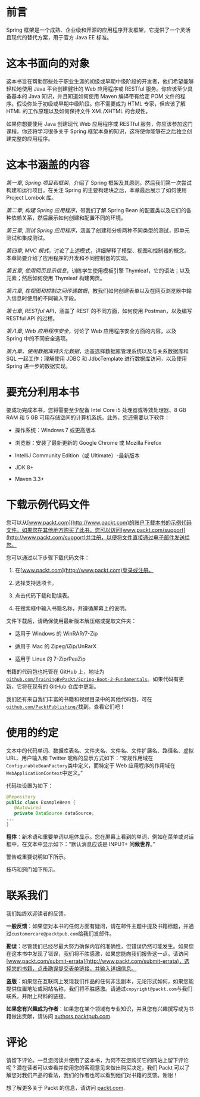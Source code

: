# 前言

Spring 框架是一个成熟、企业级和开源的应用程序开发框架，它提供了一个灵活且现代的替代方案，用于官方 Java EE 标准。

# 这本书面向的对象

这本书旨在帮助那些处于职业生涯的初级或早期中级阶段的开发者，他们希望能够轻松地使用 Java 平台创建健壮的 Web 应用程序或 RESTful 服务。你应该至少具备基本的 Java 知识，并且知道如何使用 Maven 编译带有给定 POM 文件的程序。假设你处于初级或早期中级阶段。你不需要成为 HTML 专家，但应该了解 HTML 的工作原理以及如何保持文件 XML/XHTML 的合规性。

如果你想要使用 Java 创建现代 Web 应用程序或 RESTful 服务，你应该参加这门课程。你还将学习很多关于 Spring 框架本身的知识，这将使你能够在之后独立创建完整的应用程序。

# 这本书涵盖的内容

*第一章*, *Spring 项目和框架*，介绍了 Spring 框架及其原则。然后我们第一次尝试构建和运行项目。在关注 Spring 的主要构建块之后，本章最后展示了如何使用 Project Lombok 库。

*第二章*, *构建 Spring 应用程序*，带我们了解 Spring Bean 的配置类以及它们的各种依赖关系，然后展示如何创建和配置不同的环境。

*第三章*, *测试 Spring 应用程序*，涵盖了创建和分析两种不同类型的测试，即单元测试和集成测试。

*第四章*, *MVC 模式*，讨论了上述模式，详细解释了模型、视图和控制器的概念。本章简要介绍了应用程序的开发和不同控制器的实现。

*第五章*, *使用网页显示信息*，训练学生使用模板引擎 Thymleaf，它的语法；以及元素；然后如何使用 Thymleaf 构建网页。

*第六章*, *在视图和控制之间传递数据*，教我们如何创建表单以及在网页浏览器中输入信息时使用的不同输入字段。

*第七章*, *RESTful API*，涵盖了 REST 的不同方面，如何使用 Postman，以及编写 RESTful API 的过程。

*第八章*, *Web 应用程序安全*，讨论了 Web 应用程序安全方面的内容，以及 Spring 中的不同安全选项。

*第九章*，*使用数据库持久化数据*，涵盖选择数据库管理系统以及与关系数据库和 SQL 一起工作；理解使用 JDBC 和 JdbcTemplate 进行数据库访问，以及使用 Spring 进一步的数据实现。

# 要充分利用本书

要成功完成本书，您将需要至少配备 Intel Core i5 处理器或等效处理器、8 GB RAM 和 5 GB 可用存储空间的计算机系统。此外，您还需要以下软件：

+   操作系统：Windows 7 或更高版本

+   浏览器：安装了最新更新的 Google Chrome 或 Mozilla Firefox

+   IntelliJ Community Edition（或 Ultimate）-最新版本

+   JDK 8+

+   Maven 3.3+

# 下载示例代码文件

您可以从[www.packt.com](http://www.packt.com)的账户下载本书的示例代码文件。如果您在其他地方购买了此书，您可以访问[www.packt.com/support](http://www.packt.com/support)并注册，以便将文件直接通过电子邮件发送给您。

您可以通过以下步骤下载代码文件：

1.  在[www.packt.com](http://www.packt.com)登录或注册。

1.  选择支持选项卡。

1.  点击代码下载和勘误表。

1.  在搜索框中输入书籍名称，并遵循屏幕上的说明。

文件下载后，请确保使用最新版本解压缩或提取文件夹：

+   适用于 Windows 的 WinRAR/7-Zip

+   适用于 Mac 的 Zipeg/iZip/UnRarX

+   适用于 Linux 的 7-Zip/PeaZip

书籍的代码包也托管在 GitHub 上，地址为[`github.com/TrainingByPackt/Spring-Boot-2-Fundamentals`](https://github.com/TrainingByPackt/Spring-Boot-2-Fundamentals)。如果代码有更新，它将在现有的 GitHub 仓库中更新。

我们还有来自我们丰富的书籍和视频目录中的其他代码包，可在[`github.com/PacktPublishing/`](https://github.com/PacktPublishing/)找到。查看它们吧！

# 使用的约定

文本中的代码单词、数据库表名、文件夹名、文件名、文件扩展名、路径名、虚拟 URL、用户输入和 Twitter 昵称的显示方式如下：“常规作用域在`ConfigurableBeanFactory`类中定义，而特定于 Web 应用程序的作用域在`WebApplicationContext`中定义。”

代码块设置为如下：

```java
@Repository
public class ExampleBean {
   @Autowired
   private DataSource dataSource;
...
}
```

**粗体**：新术语和重要单词以粗体显示。您在屏幕上看到的单词，例如在菜单或对话框中，在文本中显示如下：“默认消息应该是 INPUT+ **问候世界**。”

警告或重要说明如下所示。

技巧和窍门如下所示。

# 联系我们

我们始终欢迎读者的反馈。

**一般反馈**：如果您对本书的任何方面有疑问，请在邮件主题中提及书籍标题，并通过`customercare@packtpub.com`给我们发邮件。

**勘误**：尽管我们已经尽最大努力确保内容的准确性，但错误仍然可能发生。如果您在这本书中发现了错误，我们将不胜感激，如果您能向我们报告这一点。请访问 [www.packt.com/submit-errata](http://www.packt.com/submit-errata)，选择您的书籍，点击勘误提交表单链接，并输入详细信息。

**盗版**：如果您在互联网上发现我们作品的任何非法副本，无论形式如何，如果您能提供位置地址或网站名称，我们将不胜感激。请通过`copyright@packt.com`与我们联系，并附上材料的链接。

**如果您有兴趣成为作者**：如果您在某个领域有专业知识，并且您有兴趣撰写或为书籍做出贡献，请访问 [authors.packtpub.com](http://authors.packtpub.com/).

# 评论

请留下评论。一旦您阅读并使用了这本书，为何不在您购买它的网站上留下评论呢？潜在读者可以查看并使用您的客观意见来做出购买决定，我们 Packt 可以了解您对我们产品的看法，我们的作者也可以看到他们对书籍的反馈。谢谢！

想了解更多关于 Packt 的信息，请访问 [packt.com](http://www.packt.com/).

